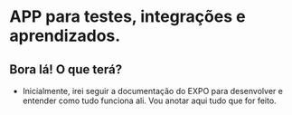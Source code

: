 # APP para testes, integrações e aprendizados.

## Bora lá! O que terá?

- Inicialmente, irei seguir a documentação do EXPO para desenvolver e entender como tudo funciona ali. Vou anotar aqui tudo que for feito.